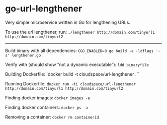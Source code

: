 go-url-lengthener
=================

Very simple microservice written in Go for lengthening URLs.

To use the url lengthener, run:
`./lengthener http://domain.com/tinyurl1 http://domain.com/tinyurl2`

----

Build binary with all dependencies:
`CGO_ENABLED=0 go build -a -ldflags '-s' lengthener.go`

Verify with (should show “not a dynamic executable”):
`ldd binaryfile`

Building Dockerfile:
`docker build -t cloudspace/url-lengthener .``

Running Dockerfile:
`docker run -ti cloudspace/url-lengthener http://domain.com/tinyurl1 http://domain.com/tinyurl2`

Finding docker images:
`docker images -a`

Finding docker containers:
`docker ps -a`

Removing a container:
`docker rm containerid`
